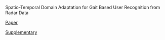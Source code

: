Spatio-Temporal Domain Adaptation for Gait Based User Recognition from Radar Data

[Paper](https://github.com/kdkalvik/mmwave/blob/master/Paper/paper.pdf)

[Supplementary](https://github.com/kdkalvik/mmwave/blob/master/Paper/Supplementary.pdf)
